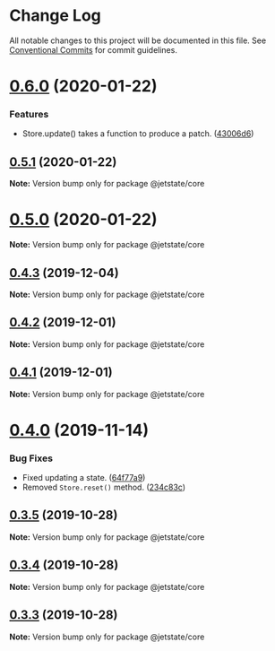 # Change Log

All notable changes to this project will be documented in this file.
See [Conventional Commits](https://conventionalcommits.org) for commit guidelines.

# [0.6.0](https://github.com/mnasyrov/jetstate/compare/v0.5.1...v0.6.0) (2020-01-22)

### Features

- Store.update() takes a function to produce a patch. ([43006d6](https://github.com/mnasyrov/jetstate/commit/43006d6de54cd0144ce6b9d5de1224b7b01f5a88))

## [0.5.1](https://github.com/mnasyrov/jetstate/compare/v0.5.0...v0.5.1) (2020-01-22)

**Note:** Version bump only for package @jetstate/core

# [0.5.0](https://github.com/mnasyrov/jetstate/compare/v0.4.3...v0.5.0) (2020-01-22)

**Note:** Version bump only for package @jetstate/core

## [0.4.3](https://github.com/mnasyrov/jetstate/compare/v0.4.2...v0.4.3) (2019-12-04)

**Note:** Version bump only for package @jetstate/core

## [0.4.2](https://github.com/mnasyrov/jetstate/compare/v0.4.1...v0.4.2) (2019-12-01)

**Note:** Version bump only for package @jetstate/core

## [0.4.1](https://github.com/mnasyrov/jetstate/compare/v0.4.0...v0.4.1) (2019-12-01)

**Note:** Version bump only for package @jetstate/core

# [0.4.0](https://github.com/mnasyrov/jetstate/compare/v0.3.5...v0.4.0) (2019-11-14)

### Bug Fixes

- Fixed updating a state. ([64f77a9](https://github.com/mnasyrov/jetstate/commit/64f77a90510d8beedc0a4762050070ef26bc0541))
- Removed `Store.reset()` method. ([234c83c](https://github.com/mnasyrov/jetstate/commit/234c83cd3f299febb5b737ed9721ff08d14f90d0))

## [0.3.5](https://github.com/mnasyrov/jetstate/compare/v0.3.4...v0.3.5) (2019-10-28)

**Note:** Version bump only for package @jetstate/core

## [0.3.4](https://github.com/mnasyrov/jetstate/compare/v0.3.3...v0.3.4) (2019-10-28)

**Note:** Version bump only for package @jetstate/core

## [0.3.3](https://github.com/mnasyrov/jetstate/compare/v0.3.2...v0.3.3) (2019-10-28)

**Note:** Version bump only for package @jetstate/core
